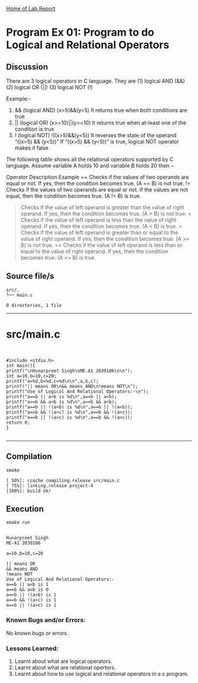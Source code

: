 [Home of Lab Report](../lab.html)

# Program Ex 01: Program to do Logical and Relational Operators

## Discussion

There are 3 logical operators in C language.
 They are  (1) logical AND (&&)
           (2) logical OR (||)
           (3) logical NOT (!)
                               
Example:-
1)  && (logical AND)
    (x>5)&&(y<5)
    It returns true when both conditions are true
2)  || (logical OR)
    (x>=10)||(y>=10)
    It returns true when at-least one of the condition is true
3)  ! (logical NOT)
    !((x>5)&&(y<5))
    It reverses the state of the operand “((x>5) && (y<5))”
    If “((x>5) && (y<5))” is true, logical NOT operator makes it false


The following table shows all the relational operators supported by C language.
 Assume variable A holds 10 and variable B holds 20 then −

Operator	                              Description	                                                                                     Example
==	Checks if the values of two operands are equal or not.  If yes, then the condition becomes true.                                        (A == B) is not true.
!=	Checks if the values of two operands are equal or not. If the values are not equal, then the condition becomes true.	                (A != B) is true.
>	Checks if the value of left operand is greater than the value of right operand. If yes, then the condition becomes true.                (A > B) is not true.
<	Checks if the value of left operand is less than the value of right operand. If yes, then the condition becomes true.	                (A < B) is true.
>=	Checks if the value of left operand is greater than or equal to the value of right operand. If yes, then the condition becomes true.	(A >= B) is not true.
<=	Checks if the value of left operand is less than or equal to the value of right operand. If yes, then the condition becomes true.	(A <= B) is true.


## Source file/s

```
src/.
└── main.c

0 directories, 1 file
```

---


# src/main.c

```


#include <stdio.h>
int main(){
printf("\nHunarpreet Singh\nME-A1 2030106\n\n");
int a=10,b=10,c=20;
printf("a=%d,b=%d,c=%d\n\n",a,b,c);
printf("|| means OR\n&& means AND\n!means NOT\n");
printf("Use of Logical And Relational Operators:-\n");
printf("a==b || a<b is %d\n",a==b || a<b);
printf("a==b && a<b is %d\n",a==b && a<b);
printf("a==b || !(a<b) is %d\n",a==b || !(a<b));
printf("a==b && !(a>c) is %d\n",a==b && !(a>c));
printf("a==b || !(a>c) is %d\n",a==b && !(a>c));
return 0;
}


```

---

## Compilation

```
xmake

[ 50%]: ccache compiling.release src/main.c
[ 75%]: linking.release project-4
[100%]: build ok!

```

## Execution
```
xmake run


Hunarpreet Singh
ME-A1 2030106

a=10,b=10,c=20

|| means OR
&& means AND
!means NOT
Use of Logical And Relational Operators:-
a==b || a<b is 1
a==b && a<b is 0
a==b || !(a<b) is 1
a==b && !(a>c) is 1
a==b || !(a>c) is 1

```

### Known Bugs and/or Errors:

No known bugs or errors.

### Lessons Learned:

1. Learnt about what are logical operators.
2. Learnt about what are relational opertors.
3. Learnt about how to use logical and relational operators in a c program. 
